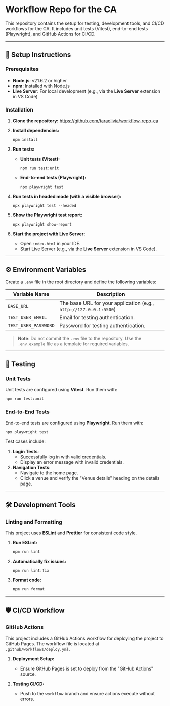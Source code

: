 # Workflow Repo for the CA

This repository contains the setup for testing, development tools, and CI/CD workflows for the CA. It includes unit tests (Vitest), end-to-end tests (Playwright), and GitHub Actions for CI/CD.

---

## 🚀 Setup Instructions

### Prerequisites

- **Node.js**: v21.6.2 or higher
- **npm**: Installed with Node.js
- **Live Server**: For local development (e.g., via the **Live Server** extension in VS Code)

### Installation

1. **Clone the repository:**
   https://github.com/taraolivia/workflow-repo-ca

1. **Install dependencies:**

   `npm install`

1. **Run tests:**

   - **Unit tests (Vitest):**

     `npm run test:unit`

   - **End-to-end tests (Playwright):**

     `npx playwright test`

1. **Run tests in headed mode (with a visible browser):**

   `npx playwright test --headed`

1. **Show the Playwright test report:**

   `npx playwright show-report`

1. **Start the project with Live Server:**

   - Open `index.html` in your IDE.
   - Start Live Server (e.g., via the **Live Server** extension in VS Code).

---

## ⚙️ Environment Variables

Create a `.env` file in the root directory and define the following variables:

| Variable Name        | Description                                                       |
| -------------------- | ----------------------------------------------------------------- |
| `BASE_URL`           | The base URL for your application (e.g., `http://127.0.0.1:5500`) |
| `TEST_USER_EMAIL`    | Email for testing authentication.                                 |
| `TEST_USER_PASSWORD` | Password for testing authentication.                              |

> **Note**: Do not commit the `.env` file to the repository. Use the `.env.example` file as a template for required variables.

---

## 🧪 Testing

### Unit Tests

Unit tests are configured using **Vitest**. Run them with:

`npm run test:unit`

### End-to-End Tests

End-to-end tests are configured using **Playwright**. Run them with:

`npx playwright test`

Test cases include:

1.  **Login Tests**:
    - Successfully log in with valid credentials.
    - Display an error message with invalid credentials.
2.  **Navigation Tests**:
    - Navigate to the home page.
    - Click a venue and verify the "Venue details" heading on the details page.

---

## 🛠️ Development Tools

### Linting and Formatting

This project uses **ESLint** and **Prettier** for consistent code style.

1.  **Run ESLint:**

    `npm run lint`

2.  **Automatically fix issues:**

    `npm run lint:fix`

3.  **Format code:**

    `npm run format`

---

## 🛡️ CI/CD Workflow

### GitHub Actions

This project includes a GitHub Actions workflow for deploying the project to GitHub Pages. The workflow file is located at `.github/workflows/deploy.yml`.

1.  **Deployment Setup:**

    - Ensure GitHub Pages is set to deploy from the "GitHub Actions" source.

2.  **Testing CI/CD:**

    - Push to the `workflow` branch and ensure actions execute without errors.

